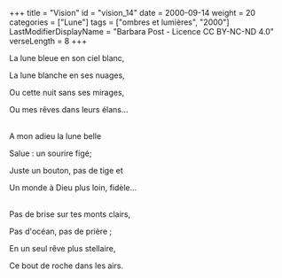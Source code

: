 +++
title = "Vision"
id = "vision_14"
date = 2000-09-14
weight = 20
categories = ["Lune"]
tags = ["ombres et lumières", "2000"]
LastModifierDisplayName = "Barbara Post - Licence CC BY-NC-ND 4.0"
verseLength = 8
+++

La lune bleue en son ciel blanc,

La lune blanche en ses nuages,

Ou cette nuit sans ses mirages,

Ou mes rêves dans leurs élans...

 \
A mon adieu la lune belle

Salue : un sourire figé;

Juste un bouton, pas de tige et

Un monde à Dieu plus loin, fidèle...

 \
Pas de brise sur tes monts clairs,

Pas d'océan, pas de prière ;

En un seul rêve plus stellaire,

Ce bout de roche dans les airs.
